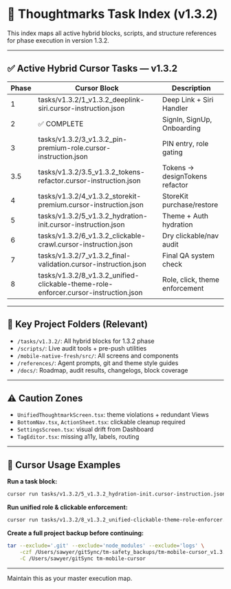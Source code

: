 # 🧭 Thoughtmarks Task Index (v1.3.2)

This index maps all active hybrid blocks, scripts, and structure references for phase execution in version 1.3.2.

---

## ✅ Active Hybrid Cursor Tasks — v1.3.2

| Phase | Cursor Block | Description |
|-------|-------------------------------|-------------|
| 1     | tasks/v1.3.2/1_v1.3.2_deeplink-siri.cursor-instruction.json | Deep Link + Siri Handler |
| 2     | ✅ COMPLETE | SignIn, SignUp, Onboarding |
| 3     | tasks/v1.3.2/3_v1.3.2_pin-premium-role.cursor-instruction.json | PIN entry, role gating |
| 3.5   | tasks/v1.3.2/3.5_v1.3.2_tokens-refactor.cursor-instruction.json | Tokens → designTokens refactor |
| 4     | tasks/v1.3.2/4_v1.3.2_storekit-premium.cursor-instruction.json | StoreKit purchase/restore |
| 5     | tasks/v1.3.2/5_v1.3.2_hydration-init.cursor-instruction.json | Theme + Auth hydration |
| 6     | tasks/v1.3.2/6_v1.3.2_clickable-crawl.cursor-instruction.json | Dry clickable/nav audit |
| 7     | tasks/v1.3.2/7_v1.3.2_final-validation.cursor-instruction.json | Final QA system check |
| 8     | tasks/v1.3.2/8_v1.3.2_unified-clickable-theme-role-enforcer.cursor-instruction.json | Role, click, theme enforcement |

---

## 📂 Key Project Folders (Relevant)

- `/tasks/v1.3.2/`: All hybrid blocks for 1.3.2 phase
- `/scripts/`: Live audit tools + pre-push utilities
- `/mobile-native-fresh/src/`: All screens and components
- `/references/`: Agent prompts, git and theme style guides
- `/docs/`: Roadmap, audit results, changelogs, block coverage

---

## ⚠️ Caution Zones

- `UnifiedThoughtmarkScreen.tsx`: theme violations + redundant Views
- `BottomNav.tsx`, `ActionSheet.tsx`: clickable cleanup required
- `SettingsScreen.tsx`: visual drift from Dashboard
- `TagEditor.tsx`: missing a11y, labels, routing

---

## 🧪 Cursor Usage Examples

**Run a task block:**
```bash
cursor run tasks/v1.3.2/5_v1.3.2_hydration-init.cursor-instruction.json
```

**Run unified role & clickable enforcement:**
```bash
cursor run tasks/v1.3.2/8_v1.3.2_unified-clickable-theme-role-enforcer.cursor-instruction.json
```

**Create a full project backup before continuing:**
```bash
tar --exclude='.git' --exclude='node_modules' --exclude='logs' \
    -czf /Users/sawyer/gitSync/tm-safety_backups/tm-mobile-cursor_v1.3.2_manual_250630.tar.gz \
    -C /Users/sawyer/gitSync tm-mobile-cursor
```

---

Maintain this as your master execution map.

